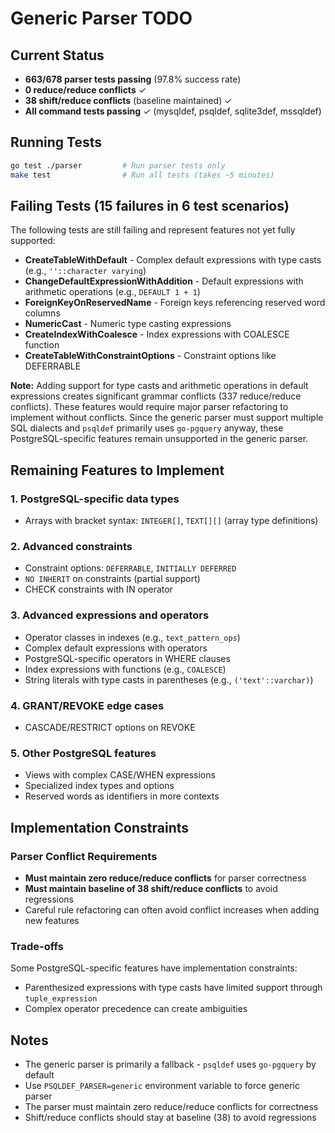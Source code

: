 # Generic Parser TODO

## Current Status

- **663/678 parser tests passing** (97.8% success rate)
- **0 reduce/reduce conflicts** ✓
- **38 shift/reduce conflicts** (baseline maintained) ✓
- **All command tests passing** ✓ (mysqldef, psqldef, sqlite3def, mssqldef)

## Running Tests

```sh
go test ./parser         # Run parser tests only
make test                # Run all tests (takes ~5 minutes)
```

## Failing Tests (15 failures in 6 test scenarios)

The following tests are still failing and represent features not yet fully supported:
- **CreateTableWithDefault** - Complex default expressions with type casts (e.g., `''::character varying`)
- **ChangeDefaultExpressionWithAddition** - Default expressions with arithmetic operations (e.g., `DEFAULT 1 + 1`)
- **ForeignKeyOnReservedName** - Foreign keys referencing reserved word columns
- **NumericCast** - Numeric type casting expressions
- **CreateIndexWithCoalesce** - Index expressions with COALESCE function
- **CreateTableWithConstraintOptions** - Constraint options like DEFERRABLE

**Note:** Adding support for type casts and arithmetic operations in default expressions creates significant grammar conflicts (337 reduce/reduce conflicts). These features would require major parser refactoring to implement without conflicts. Since the generic parser must support multiple SQL dialects and `psqldef` primarily uses `go-pgquery` anyway, these PostgreSQL-specific features remain unsupported in the generic parser.

## Remaining Features to Implement

### 1. PostgreSQL-specific data types
- Arrays with bracket syntax: `INTEGER[]`, `TEXT[][]` (array type definitions)

### 2. Advanced constraints
- Constraint options: `DEFERRABLE`, `INITIALLY DEFERRED`
- `NO INHERIT` on constraints (partial support)
- CHECK constraints with IN operator

### 3. Advanced expressions and operators
- Operator classes in indexes (e.g., `text_pattern_ops`)
- Complex default expressions with operators
- PostgreSQL-specific operators in WHERE clauses
- Index expressions with functions (e.g., `COALESCE`)
- String literals with type casts in parentheses (e.g., `('text'::varchar)`)

### 4. GRANT/REVOKE edge cases
- CASCADE/RESTRICT options on REVOKE

### 5. Other PostgreSQL features
- Views with complex CASE/WHEN expressions
- Specialized index types and options
- Reserved words as identifiers in more contexts

## Implementation Constraints

### Parser Conflict Requirements
- **Must maintain zero reduce/reduce conflicts** for parser correctness
- **Must maintain baseline of 38 shift/reduce conflicts** to avoid regressions
- Careful rule refactoring can often avoid conflict increases when adding new features

### Trade-offs
Some PostgreSQL-specific features have implementation constraints:
- Parenthesized expressions with type casts have limited support through `tuple_expression`
- Complex operator precedence can create ambiguities

## Notes
- The generic parser is primarily a fallback - `psqldef` uses `go-pgquery` by default
- Use `PSQLDEF_PARSER=generic` environment variable to force generic parser
- The parser must maintain zero reduce/reduce conflicts for correctness
- Shift/reduce conflicts should stay at baseline (38) to avoid regressions
